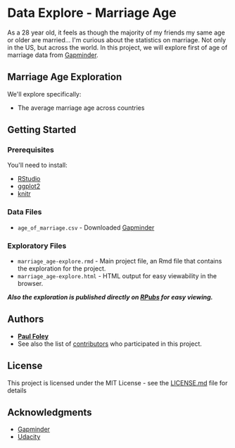 # Data Explore - Marriage Age

As a 28 year old, it feels as though the majority of my friends my same age or older are married... I'm curious about the statistics on marriage. Not only in the US, but across the world. In this project, we will explore first of age of marriage data from [Gapminder](http://www.gapminder.org/data/).


## Marriage Age Exploration

We'll explore specifically:

* The average marriage age across countries

## Getting Started

### Prerequisites
You'll need to install:

* [RStudio](https://www.rstudio.com/products/rstudio/download/)
* [ggplot2](http://ggplot2.org/)
* [knitr](https://yihui.name/knitr/)

### Data Files

* `age_of_marriage.csv` - Downloaded [Gapminder](http://www.gapminder.org/data/)

### Exploratory Files

* `marriage_age-explore.rmd` - Main project file, an Rmd file that contains the exploration for the project. 
* `marriage_age-explore.html` - HTML output for easy viewability in the browser.

_**Also the exploration is published directly on [RPubs](http://rpubs.com/paulfoley/marriage_age-explore) for easy viewing.**_


## Authors

* [**Paul Foley**](https://github.com/paulfoley)
* See also the list of [contributors](https://github.com/paulfoley/data-analyst/tree/master/Marriage_Age_Explore) who participated in this project.


## License

This project is licensed under the MIT License - see the [LICENSE.md](LICENSE.md) file for details


## Acknowledgments

* [Gapminder](http://www.gapminder.org/data/)
* [Udacity](https://www.udacity.com/)